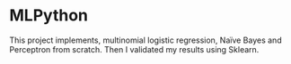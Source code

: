 # MLPython
This project implements, multinomial logistic regression, Naïve Bayes and Perceptron from scratch. Then I validated my results using Sklearn. 
